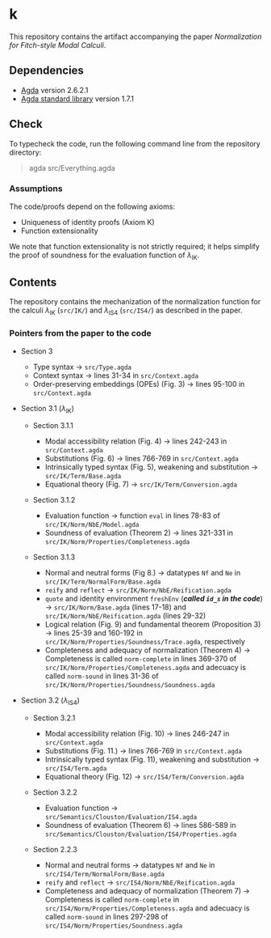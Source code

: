 # k

This repository contains the artifact accompanying the paper
*Normalization for Fitch-style Modal Calculi*.

## Dependencies

- [Agda](https://agda.readthedocs.io/en/v2.6.2.1/) version 2.6.2.1
- [Agda standard library](https://github.com/agda/agda-stdlib/) version 1.7.1

## Check

To typecheck the code, run the following command line from the
repository directory:

> agda src/Everything.agda

### Assumptions

The code/proofs depend on the following axioms:
  + Uniqueness of identity proofs (Axiom K)
  + Function extensionality

We note that function extensionality is not strictly required; it
helps simplify the proof of soundness for the evaluation function of
$λ_\text{IK}$.

## Contents

The repository contains the mechanization of the normalization
function for the calculi $λ_\text{IK}$ (`src/IK/`) and $λ_\text{IS4}$
(`src/IS4/`) as described in the paper.

### Pointers from the paper to the code

+ Section 3

  - Type syntax → `src/Type.agda`
  - Context syntax → lines 31-34 in `src/Context.agda`
  - Order-preserving embeddings (OPEs) (Fig. 3) → lines 95-100 in `src/Context.agda`

+ Section 3.1 ($λ_\text{IK}$)

  - Section 3.1.1
    + Modal accessibility relation (Fig. 4) → lines 242-243 in `src/Context.agda`
    + Substitutions (Fig. 6) → lines 766-769 in `src/Context.agda`
    + Intrinsically typed syntax (Fig. 5), weakening and substitution → `src/IK/Term/Base.agda`
    + Equational theory (Fig. 7) → `src/IK/Term/Conversion.agda`

  - Section 3.1.2
    + Evaluation function → function `eval` in lines 78-83 of `src/IK/Norm/NbE/Model.agda`
    + Soundness of evaluation (Theorem 2) → lines 321-331 in `src/IK/Norm/Properties/Completeness.agda`

  - Section 3.1.3
    + Normal and neutral forms (Fig 8.) → datatypes `Nf` and `Ne` in `src/IK/Term/NormalForm/Base.agda`
    + `reify` and `reflect` → `src/IK/Norm/NbE/Reification.agda`
    + `quote` and identity environment `freshEnv` (***called `id_s` in the code***) → `src/IK/Norm/Base.agda` (lines 17-18) and `src/IK/Norm/NbE/Reification.agda` (lines 29-32)
    + Logical relation (Fig. 9) and fundamental theorem (Proposition 3) → lines 25-39 and 160-192 in `src/IK/Norm/Properties/Soundness/Trace.agda`, respectively
    + Completeness and adequacy of normalization (Theorem 4) → Completeness is called `norm-complete` in lines 369-370 of `src/IK/Norm/Properties/Completeness.agda` and adecuacy is called `norm-sound` in lines 31-36 of `src/IK/Norm/Properties/Soundness/Soundness.agda`

+ Section 3.2 ($λ_\text{IS4}$)

  - Section 3.2.1
    + Modal accessibility relation (Fig. 10) → lines 246-247 in `src/Context.agda`
    + Substitutions (Fig. 11.) → lines 766-769 in `src/Context.agda`
    + Intrinsically typed syntax (Fig. 11), weakening and substitution → `src/IS4/Term.agda`
    + Equational theory (Fig. 12) → `src/IS4/Term/Conversion.agda`

  - Section 3.2.2
    + Evaluation function → `src/Semantics/Clouston/Evaluation/IS4.agda`
    + Soundness of evaluation (Theorem 6) → lines 586-589 in `src/Semantics/Clouston/Evaluation/IS4/Properties.agda`

  - Section 2.2.3
    + Normal and neutral forms → datatypes `Nf` and `Ne` in `src/IS4/Term/NormalForm/Base.agda`
    + `reify` and `reflect` → `src/IS4/Norm/NbE/Reification.agda`
    + Completeness and adequacy of normalization (Theorem 7) → Completeness is called `norm-complete` in `src/IS4/Norm/Properties/Completeness.agda` and adecuacy is called `norm-sound` in lines 297-298 of `src/IS4/Norm/Properties/Soundness.agda`